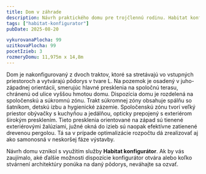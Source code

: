 ```yaml
---
title: Dom v záhrade
description: Návrh praktického domu pre trojčlennú rodinu. Habitat konfigurátor nám umožnil jednoducho skombinovať pôdorys bez veľkostných kompromisov s rozpočtovo optimalizovaným zovňajškom domu. V architektúre sme vybrali konštrukčne jednoduché detaily a vkusnú kompozíciu hmôt s plochou alebo sedlovou strechou. Nevykurované podkrovie je využité ako veľký úložný priestor.
tags: ["habitat-konfigurator"]
pubDate: 2025-08-20

vykurovanaPlocha: 99
uzitkovaPlocha: 99
pocetIzieb: 3
rozmeryDomu: 11,975m x 14,8m
---
```


Dom je nakonfigurovaný z dvoch traktov, ktoré sa stretávajú vo vstupných priestoroch a vytvárajú pôdorys v tvare L. Na pozemok je osadený v juho-západnej orientácii, smerujúc hlavné presklenia na spoločnú terasu, chránenú od ulice vyššou hmotou domu. Dispozícia domu je rozdelená na spoločenskú a súkromnú zónu. Trakt súkromnej zóny obsahuje spálňu so šatníkom, detskú izbu a hygienické zázemie. Spoločenskú zónu tvorí veľký priestor obývačky s kuchyňou a jedálňou, opticky prepojený s exteriérom širokým presklením. Tieto presklenia orientované na západ sú tienené exteriérovými žalúziami, južné okná do izieb sú naopak efektívne zatienené drevenou pergolou. Tá sa v prípade optimalizácie rozpočtu dá zrealizovať aj ako samonosná v neskoršej fáze výstavby.

Návrh domu vznikol s využitím služby <strong>Habitat konfigurátor</strong>. Ak by vás zaujímalo, aké ďalšie možnosti dispozície konfigurátor otvára alebo koľko stvárnení architektúry ponúka na daný pôdorys, neváhajte sa ozvať.

   
